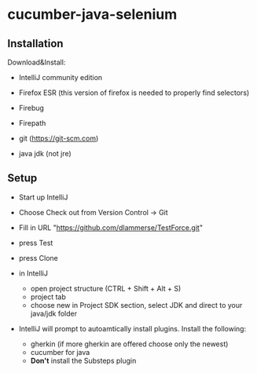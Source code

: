 cucumber-java-selenium
==================

## Installation

Download&Install:
- IntelliJ community edition 

- Firefox ESR (this version of firefox is needed to properly find selectors)
- Firebug
- Firepath

- git (https://git-scm.com)
- java jdk (not jre)


## Setup

- Start up IntelliJ
- Choose Check out from Version Control -> Git
- Fill in URL "https://github.com/dlammerse/TestForce.git"
- press Test
- press Clone

- in IntelliJ
  - open project structure (CTRL + Shift + Alt + S)
  - project tab
  - choose new in Project SDK section, select JDK and direct to your java/jdk folder

- IntelliJ will prompt to autoamtically install plugins. Install the following: 
  - gherkin (if more gherkin are offered choose only the newest)
  - cucumber for java
  - <b>Don't</b> install the Substeps plugin



